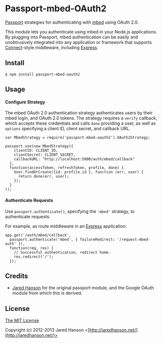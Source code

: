 # Passport-mbed-OAuth2
[Passport](http://passportjs.org/) strategies for authenticating with [mbed](http://mbed.com/)
using OAuth 2.0.

This module lets you authenticate using mbed in your Node.js applications.
By plugging into Passport, mbed authentication can be easily and
unobtrusively integrated into any application or framework that supports
[Connect](http://www.senchalabs.org/connect/)-style middleware, including
[Express](http://expressjs.com/).

## Install
    $ npm install passport-mbed-oauth2

## Usage
#### Configure Strategy
The mbed OAuth 2.0 authentication strategy authenticates users by their
mbed login, and OAuth 2.0 tokens. The strategy requires a `verify` callback, which
accepts these credentials and calls `done` providing a user, as well as
`options` specifying a client ID, client secret, and callback URL.

    var MbedStrategy = require('passport-mbed-oauth2').OAuth2Strategy;

    passport.use(new MbedStrategy({
        clientID: CLIENT_ID,
        clientSecret: CLIENT_SECRET,
        callbackURL: "http://localhost:5000/auth/mbed/callback"
      },
      function(accessToken, refreshToken, profile, done) {
        User.findOrCreate({id: profile.id }, function (err, user) {
          return done(err, user);
        });
      }
    ));

#### Authenticate Requests
Use `passport.authenticate()`, specifying the `'mbed'` strategy, to
authenticate requests.

For example, as route middleware in an [Express](http://expressjs.com/)
application:

    app.get('/auth/mbed/callback', 
      passport.authenticate('mbed', { failureRedirect: '/request-mbed-auth' }),
      function(req, res) {
        // Successful authentication, redirect home.
        res.redirect('/');
      });

## Credits
  - [Jared Hanson](http://github.com/jaredhanson) for the original passport module, and the Google OAuth module from which this is derived.

## License
[The MIT License](http://opensource.org/licenses/MIT)

Copyright (c) 2012-2013 Jared Hanson <[http://jaredhanson.net/](http://jaredhanson.net/)>  

